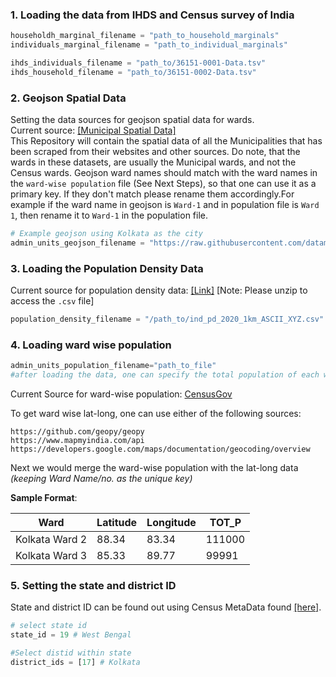 



### 1. Loading the data from IHDS and Census survey of India
```python
householdh_marginal_filename = "path_to_household_marginals"
individuals_marginal_filename = "path_to_individual_marginals"

ihds_individuals_filename = "path_to/36151-0001-Data.tsv"
ihds_household_filename = "path_to/36151-0002-Data.tsv"
```

### 2. Geojson Spatial Data 

Setting the data sources for geojson spatial data for wards.  
Current source: [[Municipal Spatial Data]](https://github.com/datameet/Municipal_Spatial_Data)      
This Repository will contain the spatial data of all the  Municipalities that has been scraped from their websites and other sources. Do note, that the wards in these datasets, are usually the Municipal wards, and not the Census wards.
Geojson ward names should match with the ward names in the `ward-wise population` file (See Next Steps), so that one can use it as a primary key. If they don't match please rename them accordingly.For example if the ward name in geojson is `Ward-1` and in population file is `Ward 1`, then rename it to `Ward-1` in the population file.

```python 
# Example geojson using Kolkata as the city
admin_units_geojson_filename = "https://raw.githubusercontent.com/datameet/Municipal_Spatial_Data/master/Kolkata/kolkata.geojson"
```

### 3. Loading the Population Density Data
Current source for population density data: [[Link]](https://data.worldpop.org/GIS/Population_Density/Global_2000_2020_1km/2020/IND/ind_pd_2020_1km_ASCII_XYZ.zip) [Note: Please unzip to access the `.csv` file]
```python
population_density_filename = "/path_to/ind_pd_2020_1km_ASCII_XYZ.csv"
```

### 4. Loading ward wise population

```python
admin_units_population_filename="path_to_file"
#after loading the data, one can specify the total population of each ward using column name TOT_P in their respective datadrames
```
Current Source for ward-wise population: [CensusGov](https://censusindia.gov.in/pca/pcadata/pca.html)

To get ward wise lat-long, one can use either of the following sources:
 
`https://github.com/geopy/geopy`  
`https://www.mapmyindia.com/api`  
`https://developers.google.com/maps/documentation/geocoding/overview`  

Next we would  merge the ward-wise population with the lat-long data *(keeping Ward Name/no. as the unique key)*   

**Sample Format**: 

|Ward| Latitude | Longitude | TOT_P 
|---|---|---|---|  
|Kolkata Ward 2|88.34| 83.34| 111000  
|Kolkata Ward 3|85.33| 89.77| 99991 


### 5. Setting the state and district ID
State and district ID can be found out using Census MetaData found [[here]]("https://censusindia.gov.in/2011census/Listofvillagesandtowns.aspx").

```python
# select state id
state_id = 19 # West Bengal

#Select distid within state
district_ids = [17] # Kolkata
```


